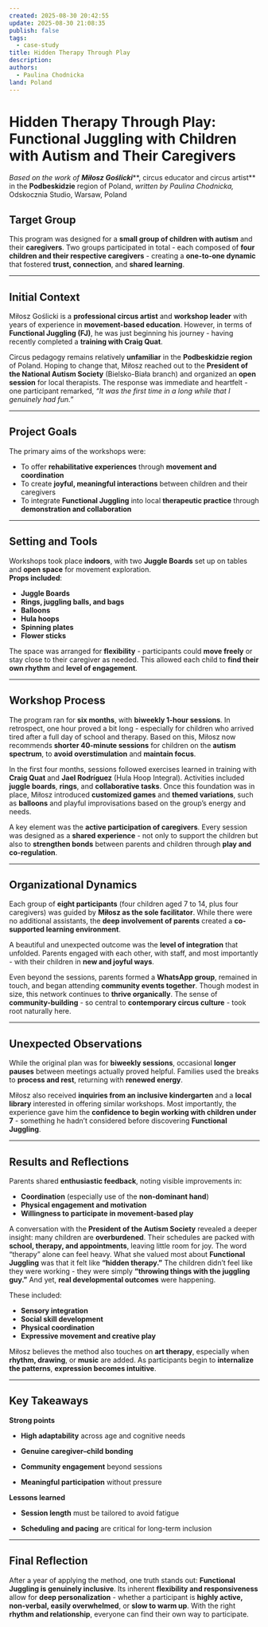 ```yaml
---
created: 2025-08-30 20:42:55
update: 2025-08-30 21:08:35
publish: false
tags:
  - case-study
title: Hidden Therapy Through Play
description:
authors:
  - Paulina Chodnicka
land: Poland
---
```


# **Hidden Therapy Through Play: Functional Juggling with Children with Autism and Their Caregivers**

*Based on the work of **Miłosz Goślicki*****, circus educator and circus artist** in the **Podbeskidzie** region of Poland,
*written by Paulina Chodnicka,* Odskocznia Studio, Warsaw, Poland

## **Target Group**  
 This program was designed for a **small group of children with autism** and their **caregivers**. Two groups participated in total - each composed of **four children and their respective caregivers** - creating a **one-to-one dynamic** that fostered **trust, connection**, and **shared learning**.

---

## **Initial Context**  
 Miłosz Goślicki is a **professional circus artist** and **workshop leader** with years of experience in **movement-based education**. However, in terms of **Functional Juggling (FJ)**, he was just beginning his journey - having recently completed a **training with Craig Quat**.

Circus pedagogy remains relatively **unfamiliar** in the **Podbeskidzie region** of Poland. Hoping to change that, Miłosz reached out to the **President of the National Autism Society** (Bielsko-Biała branch) and organized an **open session** for local therapists. The response was immediate and heartfelt - one participant remarked, *“It was the first time in a long while that I genuinely had fun.”*

---

## **Project Goals**  
 The primary aims of the workshops were:

* To offer **rehabilitative experiences** through **movement and coordination**
* To create **joyful, meaningful interactions** between children and their caregivers
* To integrate **Functional Juggling** into local **therapeutic practice** through **demonstration and collaboration**

---

## **Setting and Tools**  
 Workshops took place **indoors**, with two **Juggle Boards** set up on tables and **open space** for movement exploration.  
 **Props included**:

* **Juggle Boards**
* **Rings, juggling balls, and bags**
* **Balloons**
* **Hula hoops**
* **Spinning plates**
* **Flower sticks**

The space was arranged for **flexibility** - participants could **move freely** or stay close to their caregiver as needed. This allowed each child to **find their own rhythm** and **level of engagement**.

---

## **Workshop Process**  
 The program ran for **six months**, with **biweekly 1-hour sessions**. In retrospect, one hour proved a bit long - especially for children who arrived tired after a full day of school and therapy. Based on this, Miłosz now recommends **shorter 40-minute sessions** for children on the **autism spectrum**, to **avoid overstimulation** and **maintain focus**.

In the first four months, sessions followed exercises learned in training with **Craig Quat** and **Jael Rodríguez** (Hula Hoop Integral). Activities included **juggle boards**, **rings**, and **collaborative tasks**. Once this foundation was in place, Miłosz introduced **customized games** and **themed variations**, such as **balloons** and playful improvisations based on the group’s energy and needs.

A key element was the **active participation of caregivers**. Every session was designed as a **shared experience** - not only to support the children but also to **strengthen bonds** between parents and children through **play and co-regulation**.

---

## **Organizational Dynamics**  
 Each group of **eight participants** (four children aged 7 to 14, plus four caregivers) was guided by **Miłosz as the sole facilitator**. While there were no additional assistants, the **deep involvement of parents** created a **co-supported learning environment**.

A beautiful and unexpected outcome was the **level of integration** that unfolded. Parents engaged with each other, with staff, and most importantly - with their children in **new and joyful ways**.

Even beyond the sessions, parents formed a **WhatsApp group**, remained in touch, and began attending **community events together**. Though modest in size, this network continues to **thrive organically**. The sense of **community-building** - so central to **contemporary circus culture** - took root naturally here.

---

## **Unexpected Observations**  
 While the original plan was for **biweekly sessions**, occasional **longer pauses** between meetings actually proved helpful. Families used the breaks to **process and rest**, returning with **renewed energy**.

Miłosz also received **inquiries from an inclusive kindergarten** and a **local library** interested in offering similar workshops. Most importantly, the experience gave him the **confidence to begin working with children under 7** - something he hadn’t considered before discovering **Functional Juggling**.

---

## **Results and Reflections**  
 Parents shared **enthusiastic feedback**, noting visible improvements in:

* **Coordination** (especially use of the **non-dominant hand**)
* **Physical engagement and motivation**
* **Willingness to participate in movement-based play**

A conversation with the **President of the Autism Society** revealed a deeper insight: many children are **overburdened**. Their schedules are packed with **school, therapy, and appointments**, leaving little room for joy. The word “therapy” alone can feel heavy. What she valued most about **Functional Juggling** was that it felt like **“hidden therapy.”** The children didn’t feel like they were working - they were simply **“throwing things with the juggling guy.”** And yet, **real developmental outcomes** were happening.

These included:
* **Sensory integration**
* **Social skill development**
* **Physical coordination**
* **Expressive movement and creative play**

Miłosz believes the method also touches on **art therapy**, especially when **rhythm, drawing**, or **music** are added. As participants begin to **internalize the patterns**, **expression becomes intuitive**.

---

## **Key Takeaways**

**Strong points**

* **High adaptability** across age and cognitive needs

* **Genuine caregiver–child bonding**

* **Community engagement** beyond sessions

* **Meaningful participation** without pressure

**Lessons learned**

* **Session length** must be tailored to avoid fatigue

* **Scheduling and pacing** are critical for long-term inclusion

---

## **Final Reflection**  
 After a year of applying the method, one truth stands out: **Functional Juggling is genuinely inclusive**. Its inherent **flexibility and responsiveness** allow for **deep personalization** - whether a participant is **highly active, non-verbal, easily overwhelmed**, or **slow to warm up**. With the right **rhythm and relationship**, everyone can find their own way to participate.

